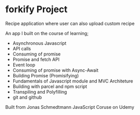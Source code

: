 # forkify Project

Recipe application where user can also upload custom recipe

An app I built on the course of learning;
- Asynchronous Javascript
- API calls
- Consuming of promise
- Promise and fetch API
- Event loop
- Consuming of promise with Async-Await
- Building Promise (Promisifying)
- Fundamentals of Javascript module and MVC Architeture
- Building with parcel and npm script
- Transpiling and Polyfilling
- git and github

Built from Jonas Schmedtmann JavaScript Coruse on Udemy
